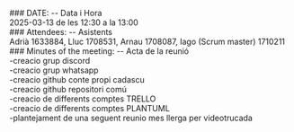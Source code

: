 \#\#\# DATE: \-- Data i Hora  
2025-03-13 de les 12:30 a la 13:00  
\#\#\# Attendees: \-- Asistents  
Adrià 1633884, Lluc 1708531, Arnau 1708087, Iago (Scrum master) 1710211  
\#\#\# Minutes of the meeting: \-- Acta de la reunió  
	\-creacio grup discord  
	\-creacio grup whatsapp  
	\-creacio github conte propi cadascu  
	\-creacio github repositori comú  
	\-creacio de differents comptes TRELLO  
	\-creacio de differents comptes PLANTUML  
	\-plantejament de una seguent reunio mes llerga per videotrucada 